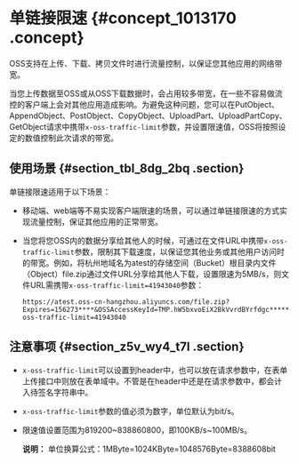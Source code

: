 # 单链接限速 {#concept_1013170 .concept}

OSS支持在上传、下载、拷贝文件时进行流量控制，以保证您其他应用的网络带宽。

当您上传数据至OSS或从OSS下载数据时，会占用较多带宽，在一些不容易做流控的客户端上会对其他应用造成影响。为避免这种问题，您可以在PutObject、AppendObject、PostObject、CopyObject、UploadPart、UploadPartCopy、GetObject请求中携带`x-oss-traffic-limit`参数，并设置限速值，OSS将按照设定的数值控制此次请求的带宽。

## 使用场景 {#section_tbl_8dg_2bq .section}

单链接限速适用于以下场景：

-   移动端、web端等不易实现客户端限速的场景，可以通过单链接限速的方式实现流量控制，保证其他应用的正常带宽。
-   当您将您OSS内的数据分享给其他人的时候，可通过在文件URL中携带`x-oss-traffic-limit`参数，限制其下载速度，以保证您其他业务或其他用户访问时的带宽。例如，将杭州地域名为atest的存储空间（Bucket）根目录内文件（Object）file.zip通过文件URL分享给其他人下载，设置限速为5MB/s，则文件URL需携带`x-oss-traffic-limit=41943040`参数：

    ``` {#codeblock_6bg_so6_9qs}
    https://atest.oss-cn-hangzhou.aliyuncs.com/file.zip?Expires=156273****&OSSAccessKeyId=TMP.hW5bxvoEiX2BkVvrdBYrfdgc******12RLSb888DqdDZtBUbtHNBKgmn9ZtvTEBtBfATe4VJpnnmKd48UJomnp5JtoHRQXL2FuuS8JKR58RhnD5uRnas6h6ZVHg4tf.tmp&Signature=FIH8m%2FQRDhF%2Bc%2FHhucUogRUcr8U%3D&x-oss-traffic-limit=41943040  
    ```


## 注意事项 {#section_z5v_wy4_t7l .section}

-   `x-oss-traffic-limit`可以设置到header中，也可以放在请求参数中，在表单上传接口中则放在表单域中。不管是在header中还是在请求参数中，都会计入待签名字符串中。
-   `x-oss-traffic-limit`参数的值必须为数字，单位默认为bit/s。
-   限速值设置范围为819200~838860800，即100KB/s~100MB/s。

    **说明：** 单位换算公式：1MByte=1024KByte=1048576Byte=8388608bit


